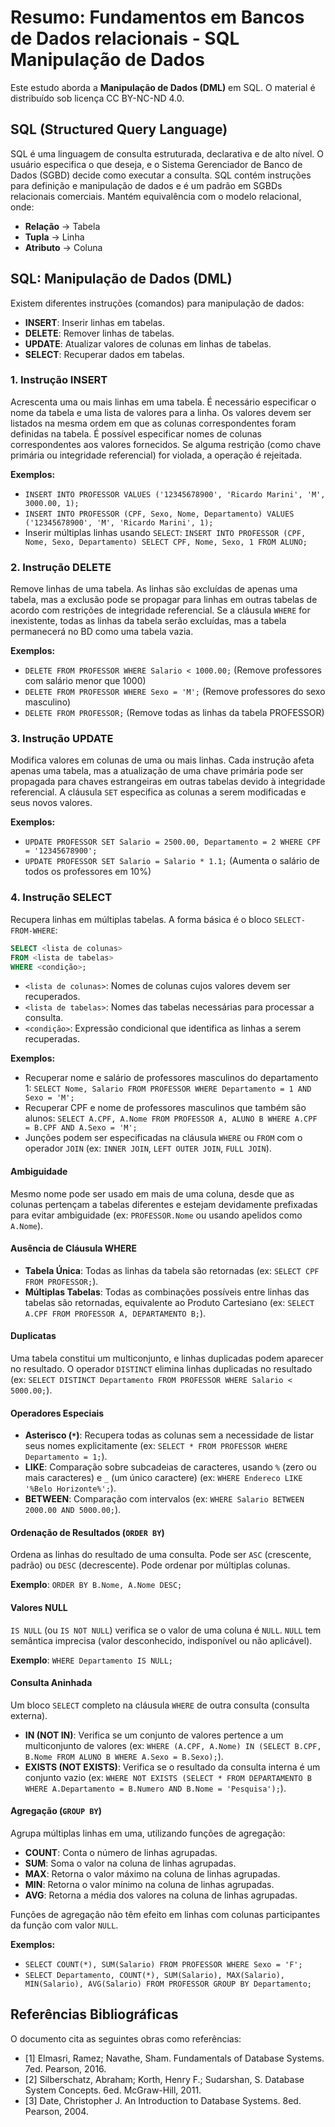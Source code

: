 # Resumo: Fundamentos em Bancos de Dados relacionais - SQL Manipulação de Dados

Este estudo aborda a **Manipulação de Dados (DML)** em SQL. O material é distribuído sob licença CC BY-NC-ND 4.0.

## SQL (Structured Query Language)

SQL é uma linguagem de consulta estruturada, declarativa e de alto nível. O usuário especifica o que deseja, e o Sistema Gerenciador de Banco de Dados (SGBD) decide como executar a consulta. SQL contém instruções para definição e manipulação de dados e é um padrão em SGBDs relacionais comerciais. Mantém equivalência com o modelo relacional, onde:

*   **Relação** → Tabela
*   **Tupla** → Linha
*   **Atributo** → Coluna

## SQL: Manipulação de Dados (DML)

Existem diferentes instruções (comandos) para manipulação de dados:

*   **INSERT**: Inserir linhas em tabelas.
*   **DELETE**: Remover linhas de tabelas.
*   **UPDATE**: Atualizar valores de colunas em linhas de tabelas.
*   **SELECT**: Recuperar dados em tabelas.

### 1. Instrução INSERT

Acrescenta uma ou mais linhas em uma tabela. É necessário especificar o nome da tabela e uma lista de valores para a linha. Os valores devem ser listados na mesma ordem em que as colunas correspondentes foram definidas na tabela. É possível especificar nomes de colunas correspondentes aos valores fornecidos. Se alguma restrição (como chave primária ou integridade referencial) for violada, a operação é rejeitada.

**Exemplos:**

*   `INSERT INTO PROFESSOR VALUES ('12345678900', 'Ricardo Marini', 'M', 3000.00, 1);`
*   `INSERT INTO PROFESSOR (CPF, Sexo, Nome, Departamento) VALUES ('12345678900', 'M', 'Ricardo Marini', 1);`
*   Inserir múltiplas linhas usando `SELECT`: `INSERT INTO PROFESSOR (CPF, Nome, Sexo, Departamento) SELECT CPF, Nome, Sexo, 1 FROM ALUNO;`

### 2. Instrução DELETE

Remove linhas de uma tabela. As linhas são excluídas de apenas uma tabela, mas a exclusão pode se propagar para linhas em outras tabelas de acordo com restrições de integridade referencial. Se a cláusula `WHERE` for inexistente, todas as linhas da tabela serão excluídas, mas a tabela permanecerá no BD como uma tabela vazia.

**Exemplos:**

*   `DELETE FROM PROFESSOR WHERE Salario < 1000.00;` (Remove professores com salário menor que 1000)
*   `DELETE FROM PROFESSOR WHERE Sexo = 'M';` (Remove professores do sexo masculino)
*   `DELETE FROM PROFESSOR;` (Remove todas as linhas da tabela PROFESSOR)

### 3. Instrução UPDATE

Modifica valores em colunas de uma ou mais linhas. Cada instrução afeta apenas uma tabela, mas a atualização de uma chave primária pode ser propagada para chaves estrangeiras em outras tabelas devido à integridade referencial. A cláusula `SET` especifica as colunas a serem modificadas e seus novos valores.

**Exemplos:**

*   `UPDATE PROFESSOR SET Salario = 2500.00, Departamento = 2 WHERE CPF = '12345678900';`
*   `UPDATE PROFESSOR SET Salario = Salario * 1.1;` (Aumenta o salário de todos os professores em 10%)

### 4. Instrução SELECT

Recupera linhas em múltiplas tabelas. A forma básica é o bloco `SELECT-FROM-WHERE`:

```sql
SELECT <lista de colunas>
FROM <lista de tabelas>
WHERE <condição>;
```

*   `<lista de colunas>`: Nomes de colunas cujos valores devem ser recuperados.
*   `<lista de tabelas>`: Nomes das tabelas necessárias para processar a consulta.
*   `<condição>`: Expressão condicional que identifica as linhas a serem recuperadas.

**Exemplos:**

*   Recuperar nome e salário de professores masculinos do departamento 1: `SELECT Nome, Salario FROM PROFESSOR WHERE Departamento = 1 AND Sexo = 'M';`
*   Recuperar CPF e nome de professores masculinos que também são alunos: `SELECT A.CPF, A.Nome FROM PROFESSOR A, ALUNO B WHERE A.CPF = B.CPF AND A.Sexo = 'M';`
*   Junções podem ser especificadas na cláusula `WHERE` ou `FROM` com o operador `JOIN` (ex: `INNER JOIN`, `LEFT OUTER JOIN`, `FULL JOIN`).

#### Ambiguidade

Mesmo nome pode ser usado em mais de uma coluna, desde que as colunas pertençam a tabelas diferentes e estejam devidamente prefixadas para evitar ambiguidade (ex: `PROFESSOR.Nome` ou usando apelidos como `A.Nome`).

#### Ausência de Cláusula WHERE

*   **Tabela Única**: Todas as linhas da tabela são retornadas (ex: `SELECT CPF FROM PROFESSOR;`).
*   **Múltiplas Tabelas**: Todas as combinações possíveis entre linhas das tabelas são retornadas, equivalente ao Produto Cartesiano (ex: `SELECT A.CPF FROM PROFESSOR A, DEPARTAMENTO B;`).

#### Duplicatas

Uma tabela constitui um multiconjunto, e linhas duplicadas podem aparecer no resultado. O operador `DISTINCT` elimina linhas duplicadas no resultado (ex: `SELECT DISTINCT Departamento FROM PROFESSOR WHERE Salario < 5000.00;`).

#### Operadores Especiais

*   **Asterisco (`*`)**: Recupera todas as colunas sem a necessidade de listar seus nomes explicitamente (ex: `SELECT * FROM PROFESSOR WHERE Departamento = 1;`).
*   **LIKE**: Comparação sobre subcadeias de caracteres, usando `%` (zero ou mais caracteres) e `_` (um único caractere) (ex: `WHERE Endereco LIKE '%Belo Horizonte%';`).
*   **BETWEEN**: Comparação com intervalos (ex: `WHERE Salario BETWEEN 2000.00 AND 5000.00;`).

#### Ordenação de Resultados (`ORDER BY`)

Ordena as linhas do resultado de uma consulta. Pode ser `ASC` (crescente, padrão) ou `DESC` (decrescente). Pode ordenar por múltiplas colunas.

**Exemplo**: `ORDER BY B.Nome, A.Nome DESC;`

#### Valores NULL

`IS NULL` (ou `IS NOT NULL`) verifica se o valor de uma coluna é `NULL`. `NULL` tem semântica imprecisa (valor desconhecido, indisponível ou não aplicável).

**Exemplo**: `WHERE Departamento IS NULL;`

#### Consulta Aninhada

Um bloco `SELECT` completo na cláusula `WHERE` de outra consulta (consulta externa).

*   **IN (NOT IN)**: Verifica se um conjunto de valores pertence a um multiconjunto de valores (ex: `WHERE (A.CPF, A.Nome) IN (SELECT B.CPF, B.Nome FROM ALUNO B WHERE A.Sexo = B.Sexo);`).
*   **EXISTS (NOT EXISTS)**: Verifica se o resultado da consulta interna é um conjunto vazio (ex: `WHERE NOT EXISTS (SELECT * FROM DEPARTAMENTO B WHERE A.Departamento = B.Numero AND B.Nome = 'Pesquisa');`).

#### Agregação (`GROUP BY`)

Agrupa múltiplas linhas em uma, utilizando funções de agregação:

*   **COUNT**: Conta o número de linhas agrupadas.
*   **SUM**: Soma o valor na coluna de linhas agrupadas.
*   **MAX**: Retorna o valor máximo na coluna de linhas agrupadas.
*   **MIN**: Retorna o valor mínimo na coluna de linhas agrupadas.
*   **AVG**: Retorna a média dos valores na coluna de linhas agrupadas.

Funções de agregação não têm efeito em linhas com colunas participantes da função com valor `NULL`.

**Exemplos:**

*   `SELECT COUNT(*), SUM(Salario) FROM PROFESSOR WHERE Sexo = 'F';`
*   `SELECT Departamento, COUNT(*), SUM(Salario), MAX(Salario), MIN(Salario), AVG(Salario) FROM PROFESSOR GROUP BY Departamento;`

## Referências Bibliográficas

O documento cita as seguintes obras como referências:

*   [1] Elmasri, Ramez; Navathe, Sham. Fundamentals of Database Systems. 7ed. Pearson, 2016.
*   [2] Silberschatz, Abraham; Korth, Henry F.; Sudarshan, S. Database System Concepts. 6ed. McGraw-Hill, 2011.
*   [3] Date, Christopher J. An Introduction to Database Systems. 8ed. Pearson, 2004.
